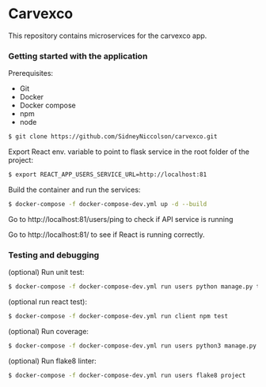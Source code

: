 # Carvexco


This repository contains microservices for the carvexco app.

### Getting started with the application

Prerequisites:
  - Git
  - Docker
  - Docker compose
  - npm
  - node
  
```sh
$ git clone https://github.com/SidneyNiccolson/carvexco.git
```
Export React env. variable to point to flask service in the root folder of the project:
```sh
$ export REACT_APP_USERS_SERVICE_URL=http://localhost:81
```

Build the container and run the services:
```sh
$ docker-compose -f docker-compose-dev.yml up -d --build
```
Go to http://localhost:81/users/ping to check if API service is running

Go to http://localhost:81/ to see if React is running correctly.


### Testing and debugging

(optional) Run unit test:
```sh
$ docker-compose -f docker-compose-dev.yml run users python manage.py test
```
(optional run react test):
```sh
$ docker-compose -f docker-compose-dev.yml run client npm test
```
(optional) Run coverage:
```sh
$ docker-compose -f docker-compose-dev.yml run users python3 manage.py cov
```
(optional) Run flake8 linter:
```sh
$ docker-compose -f docker-compose-dev.yml run users flake8 project
```


